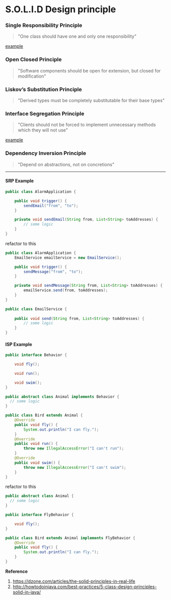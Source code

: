 # S.O.L.I.D Design principle

### Single Responsibility Principle

> "One class should have one and only one responsibility"

[example](#srp-example)

### Open Closed Principle

> "Software components should be open for extension, but closed for modification"

### Liskov’s Substitution Principle

> "Derived types must be completely substitutable for their base types"

### Interface Segregation Principle

> "Clients should not be forced to implement unnecessary methods which they will not use"

[example](#isp-example)

### Dependency Inversion Principle

> "Depend on abstractions, not on concretions"

---

#### SRP Example

```java
public class AlarmApplication {

    public void trigger() {
        sendEmail("from", "to");
    }

    private void sendEmail(String from, List<String> toAddresses) {
        // some logic
    }
}
```

refactor to this

```java
public class AlarmApplication {
    EmailService emailService = new EmailService();

    public void trigger() {
        sendMessage("from", "to");
    }

    private void sendMessage(String from, List<String> toAddresses) {
        emailService.send(from, toAddresses);
    }
}
```

```java
public class EmailService {
    
    public void send(String from, List<String> toAddresses) {
        // some logic
    }
}
```

#### ISP Example

```java
public interface Behavior {

    void fly();

    void run();

    void swim();
}
```

```java
public abstract class Animal implements Behavior {
  // some logic
}
```

```java
public class Bird extends Animal {
    @Override
    public void fly() {
        System.out.println("I can fly.");
    }
    @Override
    public void run() {
        throw new IllegalAccessError("I can't run");
    }
    @Override
    public void swim() {
        throw new IllegalAccessError("I can't swim");
    }
}
```

refactor to this

```java
public abstract class Animal {
  // some logic
}
```

```java
public interface FlyBehavior {

    void fly();
}
```

```java
public class Bird extends Animal implements FlyBehavior {
    @Override
    public void fly() {
        System.out.println("I can fly.");
    }
}
```


**Reference**

1. https://dzone.com/articles/the-solid-principles-in-real-life
2. http://howtodoinjava.com/best-practices/5-class-design-principles-solid-in-java/
